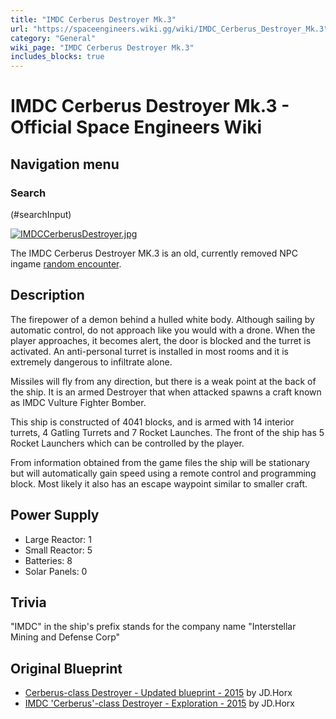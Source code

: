 ```yaml
---
title: "IMDC Cerberus Destroyer Mk.3"
url: "https://spaceengineers.wiki.gg/wiki/IMDC_Cerberus_Destroyer_Mk.3"
category: "General"
wiki_page: "IMDC Cerberus Destroyer Mk.3"
includes_blocks: true
---
```


# IMDC Cerberus Destroyer Mk.3 - Official Space Engineers Wiki

## Navigation menu

### Search

(#searchInput)

[![IMDCCerberusDestroyer.jpg](https://spaceengineers.wiki.gg/images/thumb/IMDCCerberusDestroyer.jpg/320px-IMDCCerberusDestroyer.jpg?a47663)](https://spaceengineers.wiki.gg/wiki/File:IMDCCerberusDestroyer.jpg)

The IMDC Cerberus Destroyer MK.3 is an old, currently removed NPC ingame [random encounter](https://spaceengineers.wiki.gg/wiki/Old_Random_Encounters "Old Random Encounters").

## Description

The firepower of a demon behind a hulled white body. Although sailing by automatic control, do not approach like you would with a drone. When the player approaches, it becomes alert, the door is blocked and the turret is activated. An anti-personal turret is installed in most rooms and it is extremely dangerous to infiltrate alone.

Missiles will fly from any direction, but there is a weak point at the back of the ship. It is an armed Destroyer that when attacked spawns a craft known as IMDC Vulture Fighter Bomber.

This ship is constructed of 4041 blocks, and is armed with 14 interior turrets, 4 Gatling Turrets and 7 Rocket Launches. The front of the ship has 5 Rocket Launchers which can be controlled by the player.

From information obtained from the game files the ship will be stationary but will automatically gain speed using a remote control and programming block. Most likely it also has an escape waypoint similar to smaller craft.

## Power Supply

*   Large Reactor: 1
*   Small Reactor: 5
*   Batteries: 8
*   Solar Panels: 0

## Trivia

"IMDC" in the ship's prefix stands for the company name "Interstellar Mining and Defense Corp"

## Original Blueprint

*   [Cerberus-class Destroyer - Updated blueprint - 2015](https://steamcommunity.com/sharedfiles/filedetails/?id=475148084) by JD.Horx
*   [IMDC 'Cerberus'-class Destroyer - Exploration - 2015](https://steamcommunity.com/sharedfiles/filedetails/?id=378679912) by JD.Horx